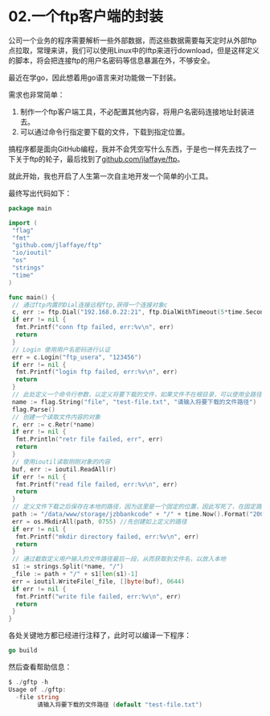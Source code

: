 # 02.一个ftp客户端的封装

公司一个业务的程序需要解析一些外部数据，而这些数据需要每天定时从外部ftp点拉取，常理来讲，我们可以使用Linux中的lftp来进行download，但是这样定义的脚本，将会把连接ftp的用户名密码等信息暴漏在外，不够安全。

最近在学go，因此想着用go语言来对功能做一下封装。

需求也非常简单：

1. 制作一个ftp客户端工具，不必配置其他内容，将用户名密码连接地址封装进去。
2. 可以通过命令行指定要下载的文件，下载到指定位置。

搞程序都是面向GitHub编程，我并不会凭空写什么东西，于是也一样先去找了一下关于ftp的轮子，最后找到了[github.com/jlaffaye/ftp](https://github.com/jlaffaye/ftp)。

就此开始，我也开启了人生第一次自主地开发一个简单的小工具。

最终写出代码如下：

```go
package main

import (
 "flag"
 "fmt"
 "github.com/jlaffaye/ftp"
 "io/ioutil"
 "os"
 "strings"
 "time"
)

func main() {
 // 通过ftp内置的Dial连接远程ftp,获得一个连接对象c
 c, err := ftp.Dial("192.168.0.22:21", ftp.DialWithTimeout(5*time.Second))
 if err != nil {
  fmt.Printf("conn ftp failed, err:%v\n", err)
  return
 }
 // Login 使用用户名密码进行认证
 err = c.Login("ftp_usera", "123456")
 if err != nil {
  fmt.Printf("login ftp failed, err:%v\n", err)
  return
 }
 // 此处定义一个命令行参数，以定义将要下载的文件，如果文件不在根目录，可以使用全路径
 name := flag.String("file", "test-file.txt", "请输入将要下载的文件路径")
 flag.Parse()
 // 创建一个读取文件内容的对象
 r, err := c.Retr(*name)
 if err != nil {
  fmt.Println("retr file failed, err", err)
  return
 }
 // 使用ioutil读取刚刚对象的内容
 buf, err := ioutil.ReadAll(r)
 if err != nil {
  fmt.Printf("read file failed, err:%v\n", err)
  return
 }
 // 定义文件下载之后保存在本地的路径，因为这里是一个固定的位置，因此写死了，在固定路径下，按天进行分割保存
 path := "/data/www/storage/jzbbankcode" + "/" + time.Now().Format("20060102")
 err = os.MkdirAll(path, 0755) //先创建如上定义的路径
 if err != nil {
  fmt.Printf("mkdir directory failed, err:%v\n", err)
  return
 }
 // 通过截取定义用户输入的文件路径最后一段，从而获取到文件名，以放入本地
 s1 := strings.Split(*name, "/")
 _file := path + "/" + s1[len(s1)-1]
 err = ioutil.WriteFile(_file, []byte(buf), 0644)
 if err != nil {
  fmt.Printf("write file failed, err:%v\n", err)
  return
 }
}
```

各处关键地方都已经进行注释了，此时可以编译一下程序：

```go
go build
```

然后查看帮助信息：

```go
$ ./gftp -h
Usage of ./gftp:
  -file string
        请输入将要下载的文件路径 (default "test-file.txt")
```
